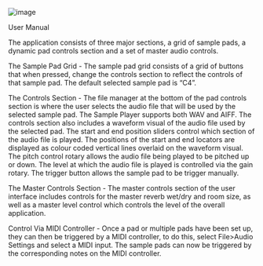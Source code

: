 ![image](https://user-images.githubusercontent.com/38728500/129430235-a5986075-52ae-4767-a37a-97f8943433dd.png)

User Manual

The application consists of three major sections, a grid of sample pads, a dynamic pad controls section and a set of master audio controls.

The Sample Pad Grid - The sample pad grid consists of a grid of buttons that when pressed, change the controls section to reflect the controls of that sample pad. The default selected sample pad is “C4”.

The Controls Section - The file manager at the bottom of the pad controls section is where the user selects the audio file that will be used by the selected sample pad. The Sample Player supports both WAV and AIFF. The controls section also includes a waveform visual of the audio file used by the selected pad. The start and end position sliders control which section of the audio file is played. The positions of the start and end locators are displayed as colour coded vertical lines overlaid on the waveform visual. The pitch control rotary allows the audio file being played to be pitched up or down. The level at which the audio file is played is controlled via the gain rotary. The trigger button allows the sample pad to be trigger manually.

The Master Controls Section - The master controls section of the user interface includes controls for the master reverb wet/dry and room size, as well as a master level control which controls the level of the overall application.

Control Via MIDI Controller - Once a pad or multiple pads have been set up, they can then be triggered by a MIDI controller, to do this, select File>Audio Settings and select a MIDI input. The sample pads can now be triggered by the corresponding notes on the MIDI controller.

